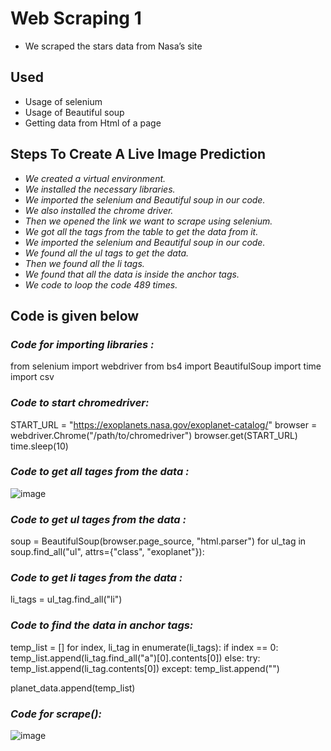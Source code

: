 # Web Scraping 1
* We scraped the stars data from Nasa’s site

 ## Used
  * Usage of selenium
  * Usage of Beautiful soup
  * Getting data from Html of a page

## Steps To Create A Live Image Prediction
  * *We created a virtual environment.*
  * *We installed the necessary libraries.*
  * *We imported the selenium and Beautiful soup in our code.*
  * *We also installed the chrome driver.*
  * *Then we opened the link we want to scrape using selenium.*
  * *We got all the tags from the table to get the data from it.*
  * *We imported the selenium and Beautiful soup in our code.*
  * *We found all the ul tags to get the data.*
  * *Then we found all the li tags.*
  * *We found that all the data is inside the anchor tags.*
  * *We code to loop the code 489 times.*

## Code is given below
### *Code for importing libraries :*
from selenium 
import webdriver 
from bs4 import BeautifulSoup 
import time
import csv
### *Code to start chromedriver:* 
START_URL = "https://exoplanets.nasa.gov/exoplanet-catalog/" 
browser = webdriver.Chrome("/path/to/chromedriver") 
browser.get(START_URL)
time.sleep(10)
### *Code to get all tages from the data :*
![image](https://user-images.githubusercontent.com/74312429/148648368-310f459d-3f7f-4f7f-9b84-6cb2b94dc29d.png)
### *Code to get ul tages from the data :*
soup = BeautifulSoup(browser.page_source, "html.parser")
for ul_tag in soup.find_all("ul", attrs={"class", "exoplanet"}):
### *Code to get li tages from the data :*
li_tags = ul_tag.find_all("li")
### *Code to find the data in anchor tags:*
temp_list = []
for index, li_tag in enumerate(li_tags): if index == 0:
temp_list.append(li_tag.find_all("a")[0].contents[0]) else:
try:
temp_list.append(li_tag.contents[0]) except:
temp_list.append("")

planet_data.append(temp_list)
### *Code for scrape():*
![image](https://user-images.githubusercontent.com/74312429/148648496-05e18d58-496a-4a0c-8cbb-bb3eda55ac5e.png)
